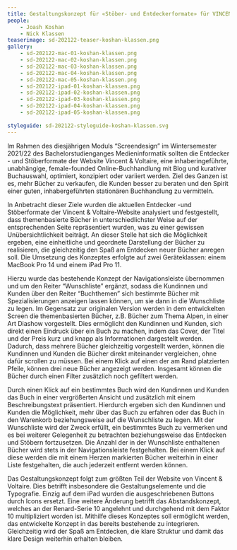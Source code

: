 ```yaml
---
title: Gestaltungskonzept für «Stöber- und Entdeckerformate» für VINCENT&VOLTAIRE
people:
    - Joash Koshan
    - Nick Klassen
teaserimage: sd-202122-teaser-koshan-klassen.png
gallery:
    - sd-202122-mac-01-koshan-klassen.png
    - sd-202122-mac-02-koshan-klassen.png
    - sd-202122-mac-03-koshan-klassen.png
    - sd-202122-mac-04-koshan-klassen.png
    - sd-202122-mac-05-koshan-klassen.png
    - sd-202122-ipad-01-koshan-klassen.png
    - sd-202122-ipad-02-koshan-klassen.png
    - sd-202122-ipad-03-koshan-klassen.png
    - sd-202122-ipad-04-koshan-klassen.png
    - sd-202122-ipad-05-koshan-klassen.png
    
styleguide: sd-202122-styleguide-koshan-klassen.svg
---
```


Im Rahmen des diesjährigen Moduls “Screendesign” im Wintersemester 2021/22 des Bachelorstudienganges Medieninformatik sollten die Entdecker - und Stöberformate der Website Vincent & Voltaire, eine inhaberingeführte, unabhängige, female-founded Online-Buchhandlung mit Blog und kurativer Buchauswahl, optimiert, konzipiert oder variiert werden.
Ziel des Ganzen ist es, mehr Bücher zu verkaufen, die Kunden besser zu beraten und den Spirit einer guten, inhabergeführten stationären Buchhandlung zu vermitteln.

In Anbetracht dieser Ziele wurden die aktuellen Entdecker -und Stöberformate der Vincent & Voltaire-Website analysiert und festgestellt, dass themenbasierte Bücher in unterschiedlichster Weise auf der entsprechenden Seite repräsentiert wurden, was zu einer gewissen Unübersichtlichkeit beiträgt. An dieser Stelle hat sich die Möglichkeit ergeben, eine einheitliche und geordnete Darstellung der Bücher zu realisieren, die gleichzeitig den Spaß am Entdecken neuer Bücher anregen soll.
Die Umsetzung des Konzeptes erfolgte auf zwei Geräteklassen: einem MacBook Pro 14 und einem iPad Pro 11.

Hierzu wurde das bestehende Konzept der Navigationsleiste übernommen und um den Reiter “Wunschliste” ergänzt, sodass die Kundinnen und Kunden über den Reiter “Buchthemen” sich bestimmte Bücher mit Spezialisierungen anzeigen lassen können, um sie dann in die Wunschliste zu legen. Im Gegensatz zur originalen Version werden in dem entwickelten Screen die themenbasierten Bücher, z.B. Bücher zum Thema Alpen, in einer Art Diashow vorgestellt. Dies ermöglicht den Kundinnen und Kunden, sich direkt einen Eindruck über ein Buch zu machen, indem das Cover, der Titel und der Preis kurz und knapp als Informationen dargestellt werden. Dadurch, dass mehrere Bücher gleichzeitig vorgestellt werden, können die Kundinnen und Kunden die Bücher direkt miteinander vergleichen, ohne dafür scrollen zu müssen. Bei einem Klick auf einen der am Rand platzierten Pfeile, können drei neue Bücher angezeigt werden. Insgesamt können die Bücher durch einen Filter zusätzlich noch gefiltert werden.

Durch einen Klick auf ein bestimmtes Buch wird den Kundinnen und Kunden das Buch in einer vergrößerten Ansicht und zusätzlich mit einem Beschreibungstext präsentiert. Hierdurch ergeben sich den Kundinnen und Kunden die Möglichkeit, mehr über das Buch zu erfahren oder das Buch in den Warenkorb beziehungsweise auf die Wunschliste zu legen. Mit der Wunschliste wird der Zweck erfüllt, ein bestimmtes Buch zu vermerken und es bei weiterer Gelegenheit zu betrachten beziehungsweise das Entdecken und Stöbern fortzusetzen. Die Anzahl der in der Wunschliste enthaltenen Bücher wird stets in der Navigationsleiste festgehalten. Bei einem Klick auf diese werden die mit einem Herzen markierten Bücher weiterhin in einer Liste festgehalten, die auch jederzeit entfernt werden können.

Das Gestaltungskonzept folgt zum größten Teil der Website von Vincent & Voltaire. Dies betrifft insbesondere die Gestaltungselemente und die Typografie. Einzig auf dem iPad wurden die ausgeschriebenen Buttons durch Icons ersetzt. Eine weitere Änderung betrifft das Abstandskonzept, welches an der Renard-Serie 10 angelehnt und durchgehend mit dem Faktor 10 multipliziert worden ist.
Mithilfe dieses Konzeptes soll ermöglicht werden, das entwickelte Konzept in das bereits bestehende zu integrieren. Gleichzeitig wird der Spaß am Entdecken, die klare Struktur und damit das klare Design weiterhin erhalten bleiben.
